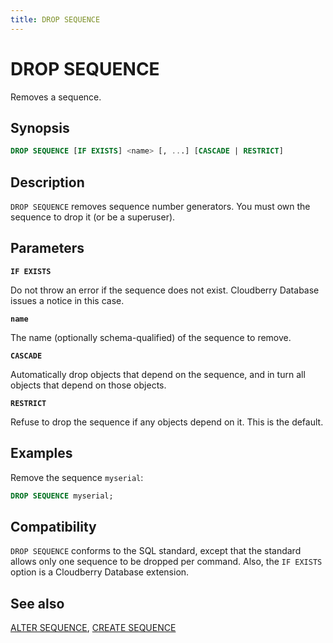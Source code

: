 ```yaml
---
title: DROP SEQUENCE
---
```


# DROP SEQUENCE

Removes a sequence.

## Synopsis

```sql
DROP SEQUENCE [IF EXISTS] <name> [, ...] [CASCADE | RESTRICT]
```

## Description

`DROP SEQUENCE` removes sequence number generators. You must own the sequence to drop it (or be a superuser).

## Parameters

**`IF EXISTS`**

Do not throw an error if the sequence does not exist. Cloudberry Database issues a notice in this case.

**`name`**

The name (optionally schema-qualified) of the sequence to remove.

**`CASCADE`**

Automatically drop objects that depend on the sequence, and in turn all objects that depend on those objects.

**`RESTRICT`**

Refuse to drop the sequence if any objects depend on it. This is the default.

## Examples

Remove the sequence `myserial`:

```sql
DROP SEQUENCE myserial;
```

## Compatibility

`DROP SEQUENCE` conforms to the SQL standard, except that the standard allows only one sequence to be dropped per command. Also, the `IF EXISTS` option is a Cloudberry Database extension.

## See also

[ALTER SEQUENCE](/docs/sql-stmts/alter-sequence.md), [CREATE SEQUENCE](/docs/sql-stmts/create-sequence.md)
